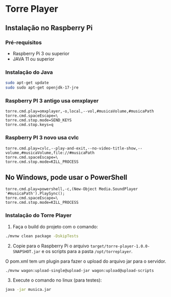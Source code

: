 # Torre Player

## Instalação no Raspberry Pi

### Pré-requisitos

- Raspberry Pi 3 ou superior
- JAVA 11 ou superior

### Instalação do Java

```bash
sudo apt-get update
sudo sudo apt-get openjdk-17-jre
```
### Raspberry PI 3 antigo usa omxplayer

```properties
torre.cmd.play=omxplayer,-o,local,--vol,#musicaVolume,#musicaPath
torre.cmd.spaceEscape=\ 
torre.cmd.stop.mode=SEND_KEYS
torre.cmd.stop.keys=q
```

### Raspberry PI 3 novo usa cvlc

```properties
torre.cmd.play=cvlc,--play-and-exit,--no-video-title-show,--volume,#musicaVolume,file://#musicaPath
torre.cmd.spaceEscape=\ 
torre.cmd.stop.mode=KILL_PROCESS
```

## No Windows, pode usar o PowerShell

```properties
torre.cmd.play=powershell,-c,(New-Object Media.SoundPlayer '#musicaPath').PlaySync();
torre.cmd.spaceEscape=\ 
torre.cmd.stop.mode=KILL_PROCESS
```

### Instalação do Torre Player

1. Faça o build do projeto com o comando:

```bash 
./mvnw clean package -DskipTests
```

2. Copie para o Raspberry Pi o arquivo `target/torre-player-1.0.0-SNAPSHOT.jar` e os scripts para a pasta `/opt/torreplayer`.

O pom.xml tem um plugin para fazer o upload do arquivo jar para o servidor.

```bash
./mvnw wagon:upload-single@upload-jar wagon:upload@upload-scripts
```

3. Execute o comando no linux (para testes):

```bash
java -jar musica.jar
```



